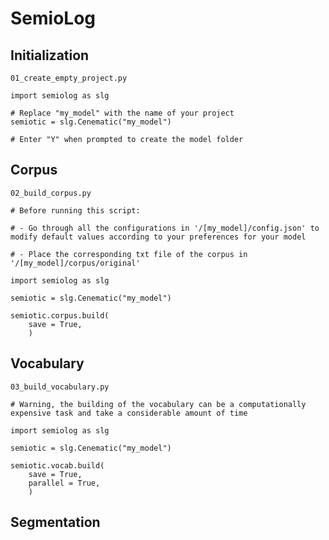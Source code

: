 # SemioLog



## Initialization

`01_create_empty_project.py`

    import semiolog as slg

    # Replace "my_model" with the name of your project 
    semiotic = slg.Cenematic("my_model")

    # Enter "Y" when prompted to create the model folder

## Corpus

`02_build_corpus.py`

    # Before running this script:

    # - Go through all the configurations in '/[my_model]/config.json' to modify default values according to your preferences for your model

    # - Place the corresponding txt file of the corpus in '/[my_model]/corpus/original'
    
    import semiolog as slg

    semiotic = slg.Cenematic("my_model")
    
    semiotic.corpus.build(
        save = True,
        )

## Vocabulary

`03_build_vocabulary.py`

    # Warning, the building of the vocabulary can be a computationally expensive task and take a considerable amount of time

    import semiolog as slg

    semiotic = slg.Cenematic("my_model")

    semiotic.vocab.build(
        save = True,
        parallel = True,
        )

## Segmentation

